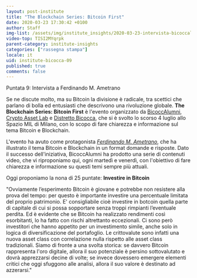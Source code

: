 ```yaml
---
layout: post-institute
title: "The Blockchain Series: Bitcoin First"
date: 2020-03-23 17:30:42 +0100
author: Staff
img-list: /assets/img/institute_insights/2020-03-23-intervista-bicoccalumni-thumb.png
video-top: TISI2MYqrpk
parent-category: institute-insights
categories: ["rassegna stampa"]
locale: it
uid: institute-bicocca-09
published: true
comments: false
---
```

Puntata 9: Intervista a Ferdinando M. Ametrano

Se ne discute molto, ma su Bitcoin la divisione è radicale, tra scettici che parlano di bolla ed entusiasti che descrivono una rivoluzione globale. **The Blockchain Series: Bitcoin First** è l'evento organizzato da [BicoccAlumni](https://www.bicoccalumni.it/), [Crypto Asset Lab](https://cryptoassetlab.diseade.unimib.it/) e [Distretto Bicocca](https://www.distrettobicocca.it/), che si è svolto lo scorso 4 luglio allo Spazio MIL di Milano, con lo scopo di fare chiarezza e informazione sul tema Bitcoin e Blockchain.

L'evento ha avuto come protagonista [*Ferdinando M. Ametrano*](https://www.ametrano.net), che ha illustrato il tema Bitcoin e Blockchain in un format domande e risposte. Dato il successo dell'iniziativa, BicoccAlumni ha prodotto una serie di contenuti video, che vi riproponiamo qui, ogni martedì e venerdì, con l'obiettivo di fare chiarezza e informazione su questi temi sempre più attuali.

Oggi proponiamo la nona di 25 puntate: **Investire in Bitcoin**

"Ovviamente l’esperimento Bitcoin è giovane e potrebbe non resistere alla prova del tempo: per questo è importante investire una percentuale limitata del proprio patrimonio. E' consigliabile cioè investire in botcoin quella parte di capitale di cui si possa sopportare senza troppi rimpianti l’eventuale perdita. Ed è evidente che se Bitcoin ha realizzato rendimenti così esorbitanti, lo ha fatto con rischi altrettanto eccezionali. Ci sono però investitori che hanno appetito per un investimento simile, anche solo in logica di diversificazione del portafoglio. Le crittovalute sono infatti una nuova asset class con correlazione nulla rispetto alle asset class tradizionali.
Siamo di fronte a una svolta storica: se davvero Bitcoin rappresenta l'oro digitale, allora il suo potenziale è persino sottovalutato e dovrà apprezzarsi decine di volte; se invece dovessero emergere elementi critici che oggi sfuggono alle analisi, allora il suo valore è destinato ad azzerarsi."
